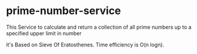 # prime-number-service

This  Service to calculate and return a collection of all prime numbers up to a specified upper limit in number

it's Based on Sieve Of Eratosthenes. Time efficiency is O(n logn).

